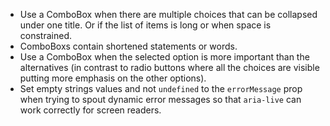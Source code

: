 - Use a ComboBox when there are multiple choices that can be collapsed under one title. Or if the list of items is long or when space is constrained.
- ComboBoxs contain shortened statements or words.
- Use a ComboBox when the selected option is more important than the alternatives (in contrast to radio buttons where all the choices are visible putting more emphasis on the other options).
- Set empty strings values and not `undefined` to the `errorMessage` prop when trying to spout dynamic error messages so that `aria-live` can work correctly for screen readers.
